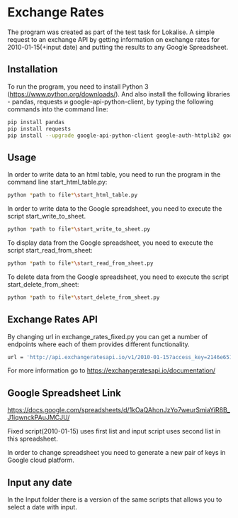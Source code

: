 # Exchange Rates

The program was created as part of the test task for Lokalise. A simple request to an exchange API by getting information on exchange rates for 2010-01-15(+input date) and putting the results to any Google Spreadsheet.

## Installation

To run the program, you need to install Python 3 (https://www.python.org/downloads/).
And also install the following libraries - pandas, requests и google-api-python-client, by typing the following commands into the command line:

```bash
pip install pandas
pip install requests
pip install --upgrade google-api-python-client google-auth-httplib2 google-auth-oauthlib
```

## Usage

In order to write data to an html table, you need to run the program in the command line start_html_table.py:

```bash
python *path to file*\start_html_table.py
```
In order to write data to the Google spreadsheet, you need to execute the script start_write_to_sheet.
```bash
python *path to file*\start_write_to_sheet.py
```
To display data from the Google spreadsheet, you need to execute the script start_read_from_sheet:
```bash
python *path to file*\start_read_from_sheet.py
```
To delete data from the Google spreadsheet, you need to execute the script start_delete_from_sheet:
```bash
python *path to file*\start_delete_from_sheet.py
```
## Exchange Rates API
By changing url in exchange_rates_fixed.py you can get a number of endpoints where each of them provides different functionality.
```bash
url = 'http://api.exchangeratesapi.io/v1/2010-01-15?access_key=2146e6519dc5c7836c76a433d6049c84'
```
For more information go to https://exchangeratesapi.io/documentation/

## Google Spreadsheet Link
https://docs.google.com/spreadsheets/d/1kOaQAhonJzYo7weurSmiaYiR8B_J1iqwnckPAuJMCJU/

Fixed script(2010-01-15) uses first list and input script uses second list in this spreadsheet.

In order to change spreadsheet you need to generate a new pair of keys in Google cloud platform.

## Input any date
In the Input folder there is a version of the same scripts that allows you to select a date with input.
